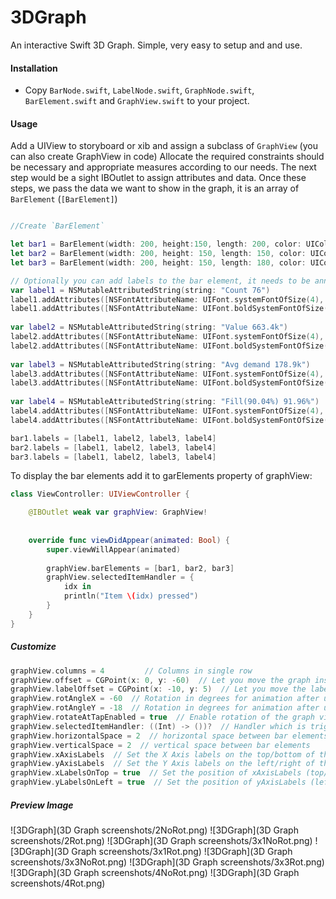 # 3DGraph
An interactive Swift 3D Graph. Simple, very easy to setup and and use.

#### Installation
- Copy `BarNode.swift`, `LabelNode.swift`, `GraphNode.swift`, `BarElement.swift` and `GraphView.swift` to your project.

#### Usage

Add a UIView to storyboard or xib and assign a subclass of `GraphView` (you can also create GraphView in code)
Allocate the required constraints should be necessary and appropriate measures according to our needs.
The next step would be a sight IBOutlet to assign attributes and data.
Once these steps, we pass the data we want to show in the graph, it is an array of `BarElement` (`[BarElement]`)


```swift

//Create `BarElement`

let bar1 = BarElement(width: 200, height:150, length: 200, color: UIColor.orangeColor(), cornerRadius: 2.5)
let bar2 = BarElement(width: 200, height: 150, length: 150, color: UIColor.redColor(), cornerRadius: 2.5)
let bar3 = BarElement(width: 200, height: 150, length: 180, color: UIColor.blueColor(), cornerRadius: 2.5)

// Optionally you can add labels to the bar element, it needs to be ann array of AttributedString
var label1 = NSMutableAttributedString(string: "Count 76")
label1.addAttributes([NSFontAttributeName: UIFont.systemFontOfSize(4), NSForegroundColorAttributeName: UIColor.whiteColor()], range: NSMakeRange(0, 5))
label1.addAttributes([NSFontAttributeName: UIFont.boldSystemFontOfSize(4.5)], range: NSMakeRange(5, label1.length-5))
        
var label2 = NSMutableAttributedString(string: "Value 663.4k")
label2.addAttributes([NSFontAttributeName: UIFont.systemFontOfSize(4), NSForegroundColorAttributeName: UIColor.whiteColor()], range: NSMakeRange(0, 5))
label2.addAttributes([NSFontAttributeName: UIFont.boldSystemFontOfSize(4.5)], range: NSMakeRange(5, label2.length-5))
        
var label3 = NSMutableAttributedString(string: "Avg demand 178.9k")
label3.addAttributes([NSFontAttributeName: UIFont.systemFontOfSize(4), NSForegroundColorAttributeName: UIColor.whiteColor()], range: NSMakeRange(0, 10))
label3.addAttributes([NSFontAttributeName: UIFont.boldSystemFontOfSize(4.5)], range: NSMakeRange(10, label3.length-10))
        
var label4 = NSMutableAttributedString(string: "Fill(90.04%) 91.96%")
label4.addAttributes([NSFontAttributeName: UIFont.systemFontOfSize(4), NSForegroundColorAttributeName: UIColor.whiteColor()], range: NSMakeRange(0, 12))
label4.addAttributes([NSFontAttributeName: UIFont.boldSystemFontOfSize(4.5)], range: NSMakeRange(12, label4.length-12))

bar1.labels = [label1, label2, label3, label4]
bar2.labels = [label1, label2, label3, label4]
bar3.labels = [label1, label2, label3, label4]
```

To display the bar elements add it to garElements property of graphView:

```swift
class ViewController: UIViewController {

    @IBOutlet weak var graphView: GraphView!
    
    
    override func viewDidAppear(animated: Bool) {
        super.viewWillAppear(animated)
        
        graphView.barElements = [bar1, bar2, bar3]
        graphView.selectedItemHandler = {
            idx in
            println("Item \(idx) pressed")
        }
    }
}
```
##### Customize
```swift
graphView.columns = 4         // Columns in single row
graphView.offset = CGPoint(x: 0, y: -60)  // Let you move the graph inside the view
graphView.labelOffset = CGPoint(x: -10, y: 5)  // Let you move the labels inside bar element
graphView.rotAngleX = -60  // Rotation in degrees for animation after user tap the graph around X axis
graphView.rotAngleY = -18  // Rotation in degrees for animation after user tap the graph around Y axis
graphView.rotateAtTapEnabled = true  // Enable rotation of the graph view on touch
graphView.selectedItemHandler: ((Int) -> ())?  // Handler which is triggered after user touch bar element
graphView.horizontalSpace = 2  // horizontal space between bar elements
graphView.verticalSpace = 2  // vertical space between bar elements
graphView.xAxisLabels  // Set the X Axis labels on the top/bottom of the graph. It's array of NSAttributedString
graphView.yAxisLabels  // Set the Y Axis labels on the left/right of the graph. It's array of NSAttributedString
graphView.xLabelsOnTop = true  // Set the position of xAxisLabels (top/bottom)
graphView.yLabelsOnLeft = true  // Set the position of yAxisLabels (left/right)
```

##### Preview Image

![3DGraph](3D Graph screenshots/2NoRot.png)
![3DGraph](3D Graph screenshots/2Rot.png)
![3DGraph](3D Graph screenshots/3x1NoRot.png)
![3DGraph](3D Graph screenshots/3x1Rot.png)
![3DGraph](3D Graph screenshots/3x3NoRot.png)
![3DGraph](3D Graph screenshots/3x3Rot.png)
![3DGraph](3D Graph screenshots/4NoRot.png)
![3DGraph](3D Graph screenshots/4Rot.png)
